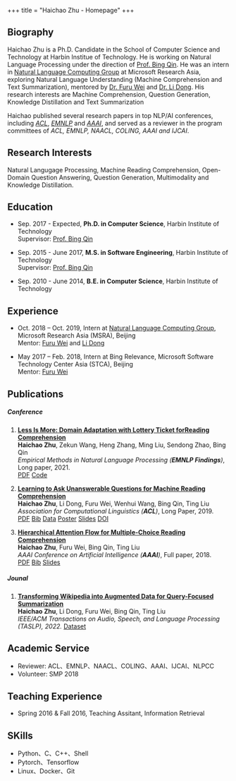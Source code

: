 +++
title = "Haichao Zhu - Homepage"
+++

## Biography

<!-- {{< figure class="avatar" src="/avatar.png" alt="avatar">}} -->
Haichao Zhu is a Ph.D. Candidate in the School of Computer Science and Technology at Harbin Institue of Technology.
He is working on Natural Language Processing under the direction of [Prof. Bing Qin](http://ir.hit.edu.cn/~qinb/).
He was an intern in [Natural Language Computing Group](https://www.microsoft.com/en-us/research/group/natural-language-computing/) at Microsoft Research Asia, exploring Natural Language Understanding (Machine Comprehension and Text Summarization), mentored by [Dr. Furu Wei](http://gitnlp.org/index.html) and [Dr. Li Dong](http://dong.li).
His research interests are Machine Comprehension, Question Generation, Knowledge Distillation and Text Summarization 

Haichao published several research papers in top NLP/AI conferences, including [*ACL*](http://www.acl2019.org/EN/index.xhtml), [*EMNLP*](https://2021.emnlp.org/) and [*AAAI*](https://aaai.org/Conferences/AAAI-18/), and served as a reviewer in the program committees of *ACL, EMNLP, NAACL, COLING, AAAI and IJCAI*.


## Research Interests
Natural Langugage Processing, Machine Reading Comprehension, Open-Domain Question Answering, Question Generation, Multimodality and Knowledge Distillation.

## Education

- Sep. 2017 - Expected, **Ph.D. in Computer Science**, Harbin Institute of Technology <br> Supervisor: [Prof. Bing Qin](http://ir.hit.edu.cn/~qinb/)

- Sep. 2015 - June 2017, **M.S. in Software Engineering**, Harbin Institute of Technology <br> Supervisor: [Prof. Bing Qin](http://ir.hit.edu.cn/~qinb/)

- Sep. 2010 - June 2014, **B.E. in Computer Science**, Harbin Institute of Technology

## Experience

- Oct. 2018 – Oct. 2019, Intern at [Natural Language Computing Group](https://www.microsoft.com/en-us/research/group/natural-language-computing/), Microsoft Research Asia (MSRA), Beijing <br> Mentor: [Furu Wei](http://gitnlp.org/index.html) and [Li Dong](http://dong.li)

- May 2017 – Feb. 2018, Intern at Bing Relevance, Microsoft Software Technology Center Asia (STCA), Beijing <br> Mentor: [Furu Wei](http://gitnlp.org/index.html)

## Publications


##### Conference
1. [**Less Is More: Domain Adaptation with Lottery Ticket forReading Comprehension**](zhu-2021-domain.pdf)
<br> **Haichao Zhu**, Zekun Wang, Heng Zhang, Ming Liu, Sendong Zhao, Bing Qin
<br> *Empirical Methods in Natural Language Processing (**EMNLP Findings**)*, Long paper, 2021.
<br> [PDF](zhu-2021-domain.pdf)
[Code](https://github.com/haichao592/ALTER)

1. [**Learning to Ask Unanswerable Questions for Machine Reading Comprehension**](https://www.aclweb.org/anthology/P19-1415)
<br> **Haichao Zhu**, Li Dong, Furu Wei, Wenhui Wang, Bing Qin, Ting Liu 
<br> *Association for Computational Linguistics (**ACL**)*, Long Paper, 2019.
<br> [PDF](zhu-etal-2019-learning.pdf) 
[Bib](zhu-etal-2019-learning.bib) 
[Data](https://github.com/haichao592/UnAnsQ) 
[Poster](acl19_poster.pdf) 
[Slides](acl19_slides.pdf) 
[DOI](https://doi.org/10.18653/v1/P19-1415) 

1. [**Hierarchical Attention Flow for Multiple-Choice Reading Comprehension**](https://www.aaai.org/ocs/index.php/AAAI/AAAI18/paper/viewFile/16331/16177)
<br> **Haichao Zhu**, Furu Wei, Bing Qin, Ting Liu
<br> *AAAI Conference on Artificial Intelligence (**AAAI**)*, Full paper, 2018.
<br> [PDF](zhu-etal-2018-hierarchical.pdf) 
[Bib](zhu-etal-2018-hierarchical.bib) 
[Slides](aaai18_slides.pdf)

##### Jounal
1. [**Transforming Wikipedia into Augmented Data for Query-Focused Summarization**](https://arxiv.org/abs/1911.03324)
<br> **Haichao Zhu**, Li Dong, Furu Wei, Bing Qin, Ting Liu
<br> *IEEE/ACM Transactions on Audio, Speech, and Language Processing (TASLP), 2022.*
[Dataset](https://aka.ms/wikiref)

<!-- ##### Preprint
1. [**Transforming Wikipedia into Augmented Data for Query-Focused Summarization**](https://arxiv.org/abs/1911.03324)
<br> **Haichao Zhu**, Li Dong, Furu Wei, Bing Qin, Ting Liu
<br> *arXiv:1911.03324 (**Arxiv**)*, 2019.
<br> [PDF](zhu-2019-transforming.pdf) 
[Bib](zhu-2019-transforming.bib) 
[Dataset](https://drive.google.com/drive/folders/1VLUvj0sapMYS-3_oFEeN8nxxoV2AUVYS?usp=sharing)  -->

<!-- 1. **Answer Guided Neural Network for Conversational Question Generation**
<br> Zekun Wang, **Haichao Zhu**, Ming Liu, Yiheng Xu, Bing Qin -->

## Academic Service
- Reviewer: ACL、EMNLP、NAACL、COLING、AAAI、IJCAI、NLPCC
- Volunteer: SMP 2018

## Teaching Experience
- Spring 2016 & Fall 2016, Teaching Assitant, Information Retrieval

## SKills
- Python、C、C++、Shell
- Pytorch、Tensorflow
- Linux、Docker、Git

